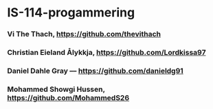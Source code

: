 # IS-114-progammering
### Vi The Thach, https://github.com/thevithach
### Christian Eieland Ålykkja, https://github.com/Lordkissa97
### Daniel Dahle Gray –– https://github.com/danieldg91
### Mohammed Showgi Hussen, https://github.com/MohammedS26 
